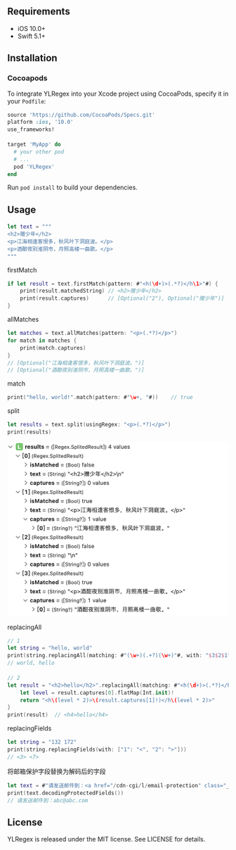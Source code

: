 ## Requirements

* iOS 10.0+
* Swift 5.1+



## Installation

### Cocoapods

To integrate YLRegex into your Xcode project using CocoaPods, specify it in your `Podfile`:

```ruby
source 'https://github.com/CocoaPods/Specs.git'
platform :ios, '10.0'
use_frameworks!

target 'MyApp' do
  # your other pod
  # ...
  pod 'YLRegex'
end
```

Run `pod install` to build your dependencies.



## Usage

```swift
let text = """
<h2>赠少年</h2>
<p>江海相逢客恨多，秋风叶下洞庭波。</p>
<p>酒酣夜别淮阴市，月照高楼一曲歌。</p>
"""
```

firstMatch

```swift
if let result = text.firstMatch(pattern: #"<h(\d+)>(.*?)</h\1>"#) {
    print(result.matchedString) // <h2>赠少年</h2>
    print(result.captures)      // [Optional("2"), Optional("赠少年")]
}
```

allMatches

```swift
let matches = text.allMatches(pattern: "<p>(.*?)</p>")
for match in matches {
    print(match.captures)
}
// [Optional("江海相逢客恨多，秋风叶下洞庭波。")]
// [Optional("酒酣夜别淮阴市，月照高楼一曲歌。")]
```

match

```swift
print("hello, world!".match(pattern: #"\w+, "#))	// true
```

split

```swift
let results = text.split(usingRegex: "<p>(.*?)</p>")
print(results)
```

![split](screenshot.png)

replacingAll

```swift
// 1
let string = "hello, world"
print(string.replacingAll(matching: #"(\w+)(.+?)(\w+)"#, with: "$3$2$1"))
// world, hello

// 2
let result = "<h2>hello</h2>".replacingAll(matching: #"<h(\d+)>(.*?)</h\1>"#) { (result) -> String in
    let level = result.captures[0].flatMap(Int.init)!
    return "<h\(level * 2)>\(result.captures[1]!)</h\(level * 2)>"
}
print(result)  // <h4>hello</h4>
```

replacingFields

```swift
let string = "132 172"
print(string.replacingFields(with: ["1": "<", "2": ">"]))
// <3> <7>
```

将邮箱保护字段替换为解码后的字段

```swift
let text = #"请发送邮件到：<a href="/cdn-cgi/l/email-protection" class="__cf_email__" data-cfemail="30515253705152531e535f5d">[email&#160;protected]</a>"#
print(text.decodingProtectedFields())
// 请发送邮件到：abc@abc.com
```



## License

YLRegex is released under the MIT license. See LICENSE for details.

